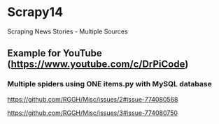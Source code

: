# Scrapy14
Scraping News Stories - Multiple Sources

## Example for YouTube (https://www.youtube.com/c/DrPiCode)

### Multiple spiders using ONE items.py with MySQL database

https://github.com/RGGH/Misc/issues/2#issue-774080568

https://github.com/RGGH/Misc/issues/3#issue-774080750
